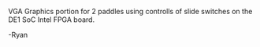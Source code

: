 VGA Graphics portion for 2 paddles using controlls of slide switches on the DE1 SoC Intel FPGA board.

-Ryan
